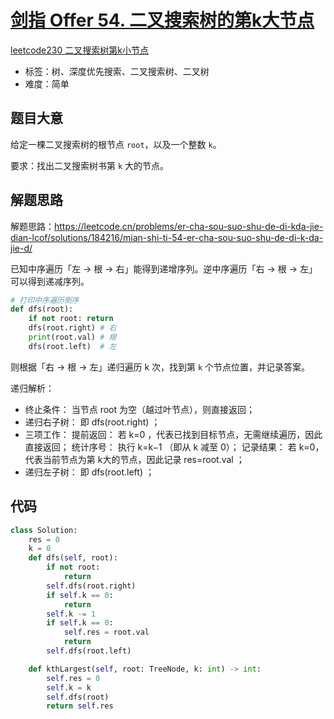 # [剑指 Offer 54. 二叉搜索树的第k大节点](https://leetcode.cn/problems/er-cha-sou-suo-shu-de-di-kda-jie-dian-lcof/)

[leetcode230 二叉搜索树第k小节点](https://leetcode.cn/problems/kth-smallest-element-in-a-bst/submissions/389764554/)

- 标签：树、深度优先搜索、二叉搜索树、二叉树
- 难度：简单

## 题目大意

给定一棵二叉搜索树的根节点 `root`，以及一个整数 `k`。

要求：找出二叉搜索树书第 `k` 大的节点。

## 解题思路

解题思路：https://leetcode.cn/problems/er-cha-sou-suo-shu-de-di-kda-jie-dian-lcof/solutions/184216/mian-shi-ti-54-er-cha-sou-suo-shu-de-di-k-da-jie-d/

已知中序遍历「左 -> 根 -> 右」能得到递增序列。逆中序遍历「右 -> 根 -> 左」可以得到递减序列。

```python
# 打印中序遍历倒序
def dfs(root):
    if not root: return
    dfs(root.right) # 右
    print(root.val) # 根
    dfs(root.left)  # 左
 ```


则根据「右 -> 根 -> 左」递归遍历 k 次，找到第 `k` 个节点位置，并记录答案。

递归解析：
- 终止条件： 当节点 root 为空（越过叶节点），则直接返回；
- 递归右子树： 即 dfs(root.right) ；
- 三项工作：
    提前返回： 若 k=0 ，代表已找到目标节点，无需继续遍历，因此直接返回；
    统计序号： 执行 k=k−1 （即从 k 减至 0）；
    记录结果： 若 k=0，代表当前节点为第 k大的节点，因此记录 res=root.val ；
- 递归左子树： 即 dfs(root.left) ；




## 代码

```Python
class Solution:
    res = 0
    k = 0
    def dfs(self, root):
        if not root:
            return
        self.dfs(root.right)
        if self.k == 0:
            return
        self.k -= 1
        if self.k == 0:
            self.res = root.val
            return
        self.dfs(root.left)

    def kthLargest(self, root: TreeNode, k: int) -> int:
        self.res = 0
        self.k = k
        self.dfs(root)
        return self.res
```


